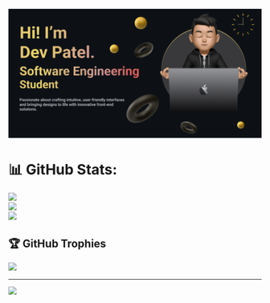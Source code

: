 ![logo](https://github.com/devpatel024/devpatel024/blob/main/Make%20your%20README.png)
# 📊 GitHub Stats:
![](https://github-readme-stats.vercel.app/api?username=devpatel024&theme=dark&hide_border=false&include_all_commits=false&count_private=false)<br/>
![](https://github-readme-streak-stats.herokuapp.com/?user=devpatel024&theme=dark&hide_border=false)<br/>
![](https://github-readme-stats.vercel.app/api/top-langs/?username=devpatel024&theme=dark&hide_border=false&include_all_commits=false&count_private=false&layout=compact)

## 🏆 GitHub Trophies
![](https://github-profile-trophy.vercel.app/?username=devpatel024&theme=radical&no-frame=false&no-bg=true&margin-w=4)

---
[![](https://visitcount.itsvg.in/api?id=devpatel024&icon=0&color=0)](https://visitcount.itsvg.in)

<!-- Proudly created with GPRM ( https://gprm.itsvg.in ) -->
